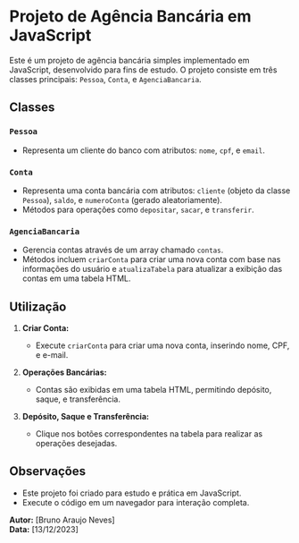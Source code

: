 # Projeto de Agência Bancária em JavaScript

Este é um projeto de agência bancária simples implementado em JavaScript, desenvolvido para fins de estudo. O projeto consiste em três classes principais: `Pessoa`, `Conta`, e `AgenciaBancaria`.

## Classes

### `Pessoa`
- Representa um cliente do banco com atributos: `nome`, `cpf`, e `email`.

### `Conta`
- Representa uma conta bancária com atributos: `cliente` (objeto da classe `Pessoa`), `saldo`, e `numeroConta` (gerado aleatoriamente).
- Métodos para operações como `depositar`, `sacar`, e `transferir`.

### `AgenciaBancaria`
- Gerencia contas através de um array chamado `contas`.
- Métodos incluem `criarConta` para criar uma nova conta com base nas informações do usuário e `atualizaTabela` para atualizar a exibição das contas em uma tabela HTML.

## Utilização

1. **Criar Conta:**
   - Execute `criarConta` para criar uma nova conta, inserindo nome, CPF, e e-mail.

2. **Operações Bancárias:**
   - Contas são exibidas em uma tabela HTML, permitindo depósito, saque, e transferência.

3. **Depósito, Saque e Transferência:**
   - Clique nos botões correspondentes na tabela para realizar as operações desejadas.

## Observações
- Este projeto foi criado para estudo e prática em JavaScript.
- Execute o código em um navegador para interação completa.

**Autor:** [Bruno Araujo Neves]  
**Data:** [13/12/2023]
